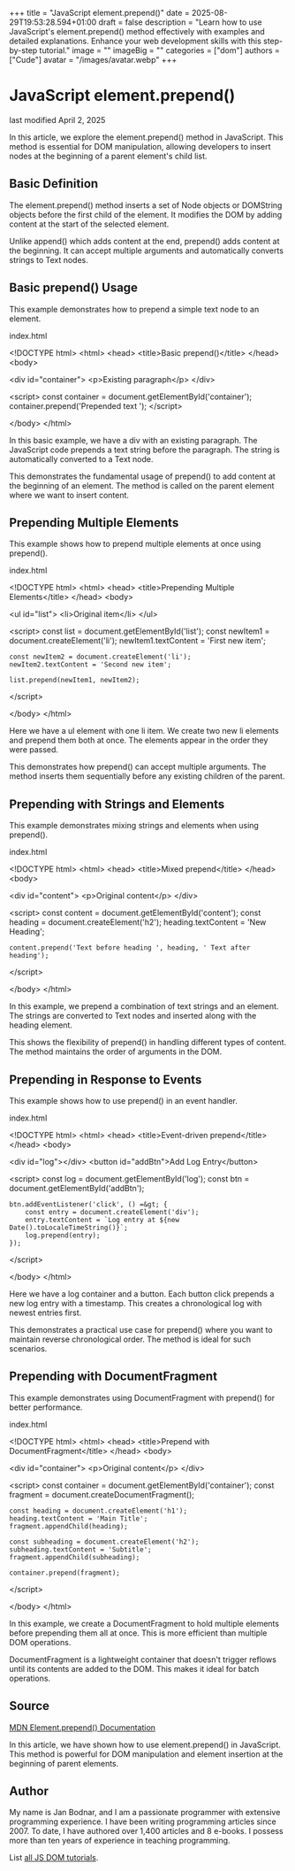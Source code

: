 +++
title = "JavaScript element.prepend()"
date = 2025-08-29T19:53:28.594+01:00
draft = false
description = "Learn how to use JavaScript's element.prepend() method effectively with examples and detailed explanations. Enhance your web development skills with this step-by-step tutorial."
image = ""
imageBig = ""
categories = ["dom"]
authors = ["Cude"]
avatar = "/images/avatar.webp"
+++

# JavaScript element.prepend()

last modified April 2, 2025

In this article, we explore the element.prepend() method in
JavaScript. This method is essential for DOM manipulation, allowing developers
to insert nodes at the beginning of a parent element's child list.

## Basic Definition

The element.prepend() method inserts a set of Node objects or
DOMString objects before the first child of the element. It modifies the DOM
by adding content at the start of the selected element.

Unlike append() which adds content at the end,
prepend() adds content at the beginning. It can accept multiple
arguments and automatically converts strings to Text nodes.

## Basic prepend() Usage

This example demonstrates how to prepend a simple text node to an element.

index.html
    

&lt;!DOCTYPE html&gt;
&lt;html&gt;
&lt;head&gt;
    &lt;title&gt;Basic prepend()&lt;/title&gt;
&lt;/head&gt;
&lt;body&gt;

&lt;div id="container"&gt;
    &lt;p&gt;Existing paragraph&lt;/p&gt;
&lt;/div&gt;

&lt;script&gt;
    const container = document.getElementById('container');
    container.prepend('Prepended text ');
&lt;/script&gt;

&lt;/body&gt;
&lt;/html&gt;

In this basic example, we have a div with an existing paragraph. The JavaScript
code prepends a text string before the paragraph. The string is automatically
converted to a Text node.

This demonstrates the fundamental usage of prepend() to add
content at the beginning of an element. The method is called on the parent
element where we want to insert content.

## Prepending Multiple Elements

This example shows how to prepend multiple elements at once using prepend().

index.html
    

&lt;!DOCTYPE html&gt;
&lt;html&gt;
&lt;head&gt;
    &lt;title&gt;Prepending Multiple Elements&lt;/title&gt;
&lt;/head&gt;
&lt;body&gt;

&lt;ul id="list"&gt;
    &lt;li&gt;Original item&lt;/li&gt;
&lt;/ul&gt;

&lt;script&gt;
    const list = document.getElementById('list');
    const newItem1 = document.createElement('li');
    newItem1.textContent = 'First new item';
    
    const newItem2 = document.createElement('li');
    newItem2.textContent = 'Second new item';
    
    list.prepend(newItem1, newItem2);
&lt;/script&gt;

&lt;/body&gt;
&lt;/html&gt;

Here we have a ul element with one li item. We create two new li elements and
prepend them both at once. The elements appear in the order they were passed.

This demonstrates how prepend() can accept multiple arguments. The
method inserts them sequentially before any existing children of the parent.

## Prepending with Strings and Elements

This example demonstrates mixing strings and elements when using prepend().

index.html
    

&lt;!DOCTYPE html&gt;
&lt;html&gt;
&lt;head&gt;
    &lt;title&gt;Mixed prepend&lt;/title&gt;
&lt;/head&gt;
&lt;body&gt;

&lt;div id="content"&gt;
    &lt;p&gt;Original content&lt;/p&gt;
&lt;/div&gt;

&lt;script&gt;
    const content = document.getElementById('content');
    const heading = document.createElement('h2');
    heading.textContent = 'New Heading';
    
    content.prepend('Text before heading ', heading, ' Text after heading');
&lt;/script&gt;

&lt;/body&gt;
&lt;/html&gt;

In this example, we prepend a combination of text strings and an element. The
strings are converted to Text nodes and inserted along with the heading element.

This shows the flexibility of prepend() in handling different
types of content. The method maintains the order of arguments in the DOM.

## Prepending in Response to Events

This example shows how to use prepend() in an event handler.

index.html
    

&lt;!DOCTYPE html&gt;
&lt;html&gt;
&lt;head&gt;
    &lt;title&gt;Event-driven prepend&lt;/title&gt;
&lt;/head&gt;
&lt;body&gt;

&lt;div id="log"&gt;&lt;/div&gt;
&lt;button id="addBtn"&gt;Add Log Entry&lt;/button&gt;

&lt;script&gt;
    const log = document.getElementById('log');
    const btn = document.getElementById('addBtn');
    
    btn.addEventListener('click', () =&gt; {
        const entry = document.createElement('div');
        entry.textContent = `Log entry at ${new Date().toLocaleTimeString()}`;
        log.prepend(entry);
    });
&lt;/script&gt;

&lt;/body&gt;
&lt;/html&gt;

Here we have a log container and a button. Each button click prepends a new log
entry with a timestamp. This creates a chronological log with newest entries first.

This demonstrates a practical use case for prepend() where you want
to maintain reverse chronological order. The method is ideal for such scenarios.

## Prepending with DocumentFragment

This example demonstrates using DocumentFragment with prepend() for better performance.

index.html
    

&lt;!DOCTYPE html&gt;
&lt;html&gt;
&lt;head&gt;
    &lt;title&gt;Prepend with DocumentFragment&lt;/title&gt;
&lt;/head&gt;
&lt;body&gt;

&lt;div id="container"&gt;
    &lt;p&gt;Original content&lt;/p&gt;
&lt;/div&gt;

&lt;script&gt;
    const container = document.getElementById('container');
    const fragment = document.createDocumentFragment();
    
    const heading = document.createElement('h1');
    heading.textContent = 'Main Title';
    fragment.appendChild(heading);
    
    const subheading = document.createElement('h2');
    subheading.textContent = 'Subtitle';
    fragment.appendChild(subheading);
    
    container.prepend(fragment);
&lt;/script&gt;

&lt;/body&gt;
&lt;/html&gt;

In this example, we create a DocumentFragment to hold multiple elements before
prepending them all at once. This is more efficient than multiple DOM operations.

DocumentFragment is a lightweight container that doesn't trigger reflows until
its contents are added to the DOM. This makes it ideal for batch operations.

## Source

[MDN Element.prepend() Documentation](https://developer.mozilla.org/en-US/docs/Web/API/Element/prepend)

In this article, we have shown how to use element.prepend()
in JavaScript. This method is powerful for DOM manipulation and element
insertion at the beginning of parent elements.

## Author

My name is Jan Bodnar, and I am a passionate programmer with extensive
programming experience. I have been writing programming articles since 2007.
To date, I have authored over 1,400 articles and 8 e-books. I possess more
than ten years of experience in teaching programming.

List [all JS DOM tutorials](/all/#dom).